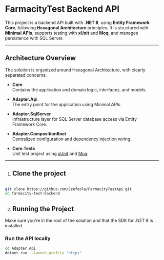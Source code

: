 # FarmacityTest Backend API

This project is a backend API built with **.NET 8**, using **Entity Framework Core**, following **Hexagonal Architecture** principles. It is structured with **Minimal APIs**, supports testing with **xUnit** and **Moq**, and manages persistence with SQL Server.

---

## Architecture Overview

The solution is organized around Hexagonal Architecture, with clearly separated concerns:

- **Core**  
  Contains the application and domain logic, interfaces, and models.

- **Adapter.Api**  
  The entry point for the application using Minimal APIs.

- **Adapter.SqlServer**  
  Infrastructure layer for SQL Server database access via Entity Framework Core.

- **Adapter.CompositionRoot**  
  Centralized configuration and dependency injection wiring.

- **Core.Tests**  
  Unit test project using [xUnit](https://xunit.net/) and [Moq](https://github.com/moq/moq).

---

1. ## Clone the project 
```bash

git clone https://github.com/Ezefeola/FarmacityTestApi.git
cd farmacity-test-backend

```

2. ## Running the Project
Make sure you're in the root of the solution and that the SDK for .NET 8 is installed.

### Run the API locally

```bash
cd Adapter.Api
dotnet run --launch-profile "https"
